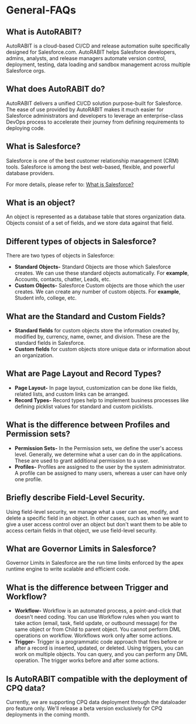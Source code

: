 # General-FAQs

## What is AutoRABIT? <a href="#what-is-autorabit" id="what-is-autorabit"></a>

AutoRABIT is a cloud-based CI/CD and release automation suite specifically designed for Salesforce.com. AutoRABIT helps Salesforce developers, admins, analysts, and release managers automate version control, deployment, testing, data loading and sandbox management across multiple Salesforce orgs.

## What does AutoRABIT do? <a href="#what-does-autorabit-do" id="what-does-autorabit-do"></a>

AutoRABIT delivers a unified CI/CD solution purpose-built for Salesforce. The ease of use provided by AutoRABIT makes it much easier for Salesforce administrators and developers to leverage an enterprise-class DevOps process to accelerate their journey from defining requirements to deploying code.

## What is Salesforce? <a href="#what-is-salesforce" id="what-is-salesforce"></a>

Salesforce is one of the best customer relationship management (CRM) tools. Salesforce is among the best web-based, flexible, and powerful database providers.

For more details, please refer to: [What is Salesforce?](https://www.salesforcetutorial.com/what-is-salesforce-all-about-salesforce/)

## What is an object? <a href="#what-is-an-object" id="what-is-an-object"></a>

An object is represented as a database table that stores organization data. Objects consist of a set of fields, and we store data against that field.

## Different types of objects in Salesforce?

There are two types of objects in Salesforce:

* **Standard Objects-** Standard Objects are those which Salesforce creates. We can use these standard objects automatically. For **example**, Accounts, contacts, chatter, Leads, etc.
* **Custom Objects-** Salesforce Custom objects are those which the user creates. We can create any number of custom objects. For **example**, Student info, college, etc.

## What are the Standard and Custom Fields? <a href="#what-are-the-standard-and-custom-fields" id="what-are-the-standard-and-custom-fields"></a>

* **Standard fields** for custom objects store the information created by, modified by, currency, name, owner, and division. These are the standard fields in Salesforce.
* **Custom fields** for custom objects store unique data or information about an organization.

## What are Page Layout and Record Types? <a href="#what-is-page-layout-and-record-types" id="what-is-page-layout-and-record-types"></a>

* **Page Layout-** In page layout, customization can be done like fields, related lists, and custom links can be arranged.
* **Record Types-** Record types help to implement business processes like defining picklist values for standard and custom picklists.

## What is the difference between Profiles and Permission sets? <a href="#difference-between-profiles-and-permission-sets" id="difference-between-profiles-and-permission-sets"></a>

* **Permission Sets-** In the Permission sets, we define the user's access level. Generally, we determine what a user can do in the applications. These are used to grant additional permission to a user.
* **Profiles-** Profiles are assigned to the user by the system administrator. A profile can be assigned to many users, whereas a user can have only one profile.

## Briefly describe Field-Level Security. <a href="#briefly-describe-about-fieldlevel-security" id="briefly-describe-about-fieldlevel-security"></a>

Using field-level security, we manage what a user can see, modify, and delete a specific field in an object. In other cases, such as when we want to give a user access control over an object but don't want them to be able to access certain fields in that object, we use field-level security.

## What are Governor Limits in Salesforce?

Governor Limits in Salesforce are the run time limits enforced by the apex runtime engine to write scalable and efficient code.

## What is the difference between Trigger and Workflow? <a href="#what-is-the-difference-between-trigger-and-workflow" id="what-is-the-difference-between-trigger-and-workflow"></a>

* **Workflow-** Workflow is an automated process, a point-and-click that doesn't need coding. You can use Workflow rules when you want to take action (email, task, field update, or outbound message) for the same object or from Child to parent object. You cannot perform DML operations on workflow. Workflows work only after some actions.
* **Trigger-** Trigger is a programmatic code approach that fires before or after a record is inserted, updated, or deleted. Using triggers, you can work on multiple objects. You can query, and you can perform any DML operation. The trigger works before and after some actions.

## Is AutoRABIT compatible with the deployment of CPQ data? <a href="#is-autorabit-compatible-with-the-deployment-of-cpq-data" id="is-autorabit-compatible-with-the-deployment-of-cpq-data"></a>

Currently, we are supporting CPQ data deployment through the dataloader pro feature only. We'll release a beta version exclusively for CPQ deployments in the coming month.
